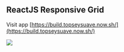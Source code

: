 ## ReactJS Responsive Grid
Visit app [https://build.topseysuave.now.sh/](https://build.topseysuave.now.sh/)

![](https://github.com/topseySuave/reactJs-responsive-grid/blob/master/public/Screen%20Shot%202019-06-19%20at%209.09.19%20PM.png)
